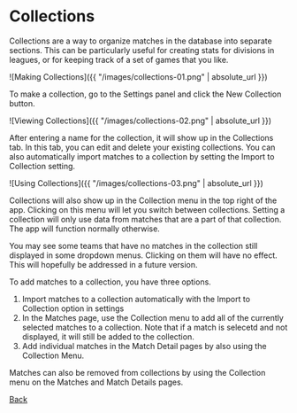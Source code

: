 # Collections

Collections are a way to organize matches in the database into separate sections.
This can be particularly useful for creating stats for divisions in leagues, or for
keeping track of a set of games that you like.

![Making Collections]({{ "/images/collections-01.png" | absolute_url }})

To make a collection, go to the Settings panel and click the New Collection button.

![Viewing Collections]({{ "/images/collections-02.png" | absolute_url }})

After entering a name for the collection, it will show up in the Collections tab.
In this tab, you can edit and delete your existing collections.
You can also automatically import matches to a collection by setting the Import
to Collection setting.

![Using Collections]({{ "/images/collections-03.png" | absolute_url }})

Collections will also show up in the Collection menu in the top right of the app.
Clicking on this menu will let you switch between collections. Setting a collection
will only use data from matches that are a part of that collection. The app will
function normally otherwise.

You may see some teams that have no matches in the collection still displayed in
some dropdown menus. Clicking on them will have no effect. This will hopefully 
be addressed in a future version.

To add matches to a collection, you have three options.

1. Import matches to a collection automatically with the Import to Collection
option in settings
2. In the Matches page, use the Collection menu to add all of the currently selected
matches to a collection. Note that if a match is selecetd and not displayed, it will
still be added to the collection.
3. Add individual matches in the Match Detail pages by also using the Collection Menu.

Matches can also be removed from collections by using the Collection menu on the Matches
and Match Details pages.

[Back](https://ebshimizu.github.io/stats-of-the-storm/)